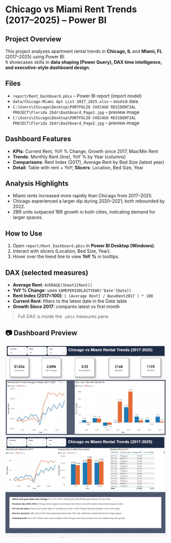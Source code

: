 # Chicago vs Miami Rent Trends (2017–2025) – Power BI

## Project Overview
This project analyzes apartment rental trends in **Chicago, IL** and **Miami, FL** (2017–2025) using Power BI.  
It showcases skills in **data shaping (Power Query), DAX time intelligence, and executive-style dashboard design**.

## Files
- `report/Rent_Dashboard.pbix` – Power BI report (import model)
- `data/Chicago-Miami Apt List 2017_2025.xlsx` – source data
- `C:\Users\Chicago\Desktop\PORTFOLIO CHICAGO RESIDENTIAL PROJECT\Florida 2bdr\Dashboard_Page1.jpg` – preview image
- `C:\Users\Chicago\Desktop\PORTFOLIO CHICAGO RESIDENTIAL PROJECT\Florida 2bdr\Dashboard_Page2.jpg` – preview image

## Dashboard Features
- **KPIs**: Current Rent, YoY % Change, Growth since 2017, Max/Min Rent
- **Trends**: Monthly Rent (line), YoY % by Year (columns)
- **Comparisons**: Rent Index (2017), Average Rent by Bed Size (latest year)
- **Detail**: Table with rent + YoY; **Slicers**: Location, Bed Size, Year

## Analysis Highlights
- Miami rents increased more rapidly than Chicago from 2017–2025.
- Chicago experienced a larger dip during 2020–2021; both rebounded by 2022.
- 2BR units outpaced 1BR growth in both cities, indicating demand for larger spaces.

## How to Use
1. Open `report/Rent_Dashboard.pbix` in **Power BI Desktop (Windows)**.
2. Interact with slicers (Location, Bed Size, Year).
3. Hover over the trend line to view **YoY %** in tooltips.

## DAX (selected measures)
- **Average Rent**: `AVERAGE(Sheet1[Rent])`
- **YoY % Change**: uses `SAMEPERIODLASTYEAR('Date'[Date])`
- **Rent Index (2017=100)**: `( [Average Rent] / BaseRent2017 ) * 100`
- **Current Rent**: filters to the latest date in the Date table
- **Growth Since 2017**: compares latest vs first month

> Full DAX is inside the `.pbix` measures pane.

## 📷 Dashboard Preview
![Dashboard Screenshot](Dashboard_Page1.jpg)
![Dashboard Screenshot](Dashboard_Page2.jpg)





